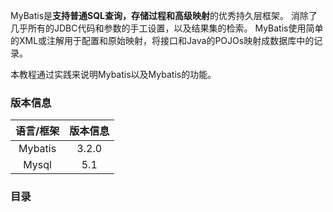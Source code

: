 MyBatis是**支持普通SQL查询，存储过程和高级映射**的优秀持久层框架。
消除了几乎所有的JDBC代码和参数的手工设置，以及结果集的检索。
MyBatis使用简单的XML或注解用于配置和原始映射，将接口和Java的POJOs映射成数据库中的记录。

本教程通过实践来说明Mybatis以及Mybatis的功能。

### 版本信息
|语言/框架|版本信息|
|:-------:|:------:|
|Mybatis  |3.2.0   |
|Mysql    |5.1     |

### 目录
